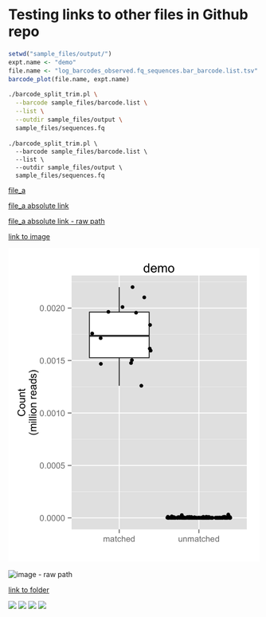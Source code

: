 # Testing links to other files in Github repo

```R
setwd("sample_files/output/")
expt.name <- "demo"
file.name <- "log_barcodes_observed.fq_sequences.bar_barcode.list.tsv"
barcode_plot(file.name, expt.name)
```

```bash
./barcode_split_trim.pl \
  --barcode sample_files/barcode.list \
  --list \
  --outdir sample_files/output \
  sample_files/sequences.fq
```

    ./barcode_split_trim.pl \
      --barcode sample_files/barcode.list \
      --list \
      --outdir sample_files/output \
      sample_files/sequences.fq


[file_a](file://folder_1/linked_file_a)

[file_a absolute link](https://github.com/mfcovington/link_test/blob/master/folder_1/linked_file_a)

[file_a absolute link - raw path](https://raw.github.com/mfcovington/link_test/master/folder_1/linked_file_a)

[link to image](https://github.com/mfcovington/link_test/blob/master/folder_1/demo.barcodes.png)

![image](https://github.com/mfcovington/link_test/blob/master/folder_1/demo.barcodes.png)

![image - raw path](https://raw.github.com/mfcovington/link_test/master/folder_1/demo.barcodes.png)

[link to folder](https://github.com/mfcovington/link_test/blob/master/folder_1/)

<img src="https://raw.github.com/mfcovington/link_test/master/folder_1/demo.barcodes.png" height="300" />

<img src="https://raw.github.com/mfcovington/link_test/master/folder_1/demo.barcodes.png" height="500" />

<img src="https://raw.github.com/mfcovington/link_test/master/folder_1/demo.barcodes.png" height="700" />

<img src="https://raw.github.com/mfcovington/link_test/master/folder_1/demo.barcodes.png" height="900" />

